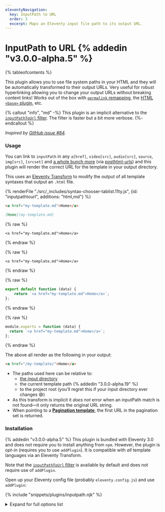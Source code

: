 ```yaml
---
eleventyNavigation:
  key: InputPath to URL
  order: 3
  excerpt: Maps an Eleventy input file path to its output URL.
---
```


# InputPath to URL {% addedin "v3.0.0-alpha.5" %}

{% tableofcontents %}

This plugin allows you to use file system paths in your HTML and they will be automatically transformed to their output URLs. Very useful for robust hyperlinking allowing you to change your output URLs without breaking content links! Works out of the box with [`permalink` remapping](/docs/permalinks/), the [HTML `<base>` plugin](/docs/plugins/html-base/), etc.

{% callout "info", "md" -%}
This plugin is an implicit alternative to the [`inputPathToUrl` filter](/docs/filters/inputpath-to-url/). The filter is faster but a bit more verbose.
{%- endcallout %}

_Inspired by [GitHub issue #84](https://github.com/11ty/eleventy/issues/84)._

### Usage

You can link to `inputPath` in any `a[href]`, `video[src]`, `audio[src]`, `source`, `img[src]`, `[srcset]` and [a whole bunch more](https://github.com/posthtml/posthtml-urls/blob/307c91342a211b3f9fb22bc57264bbb31f235fbb/lib/defaultOptions.js) (via [posthtml-urls](https://github.com/posthtml/posthtml-urls)) and this plugin will render the correct URL for the template in your output directory.

This uses an [Eleventy Transform](/docs/config/#transforms) to modify the output of all template syntaxes that output an `.html` file.

<is-land on:visible import="/js/seven-minute-tabs.js">
<seven-minute-tabs persist sync class="tabs-flush">
  {% renderFile "./src/_includes/syntax-chooser-tablist.11ty.js", {id: "inputpathtourl", additions: "html,md"} %}
  <div id="inputpathtourl-html" role="tabpanel">

```html
<a href="my-template.md">Home</a>
```

  </div>
  <div id="inputpathtourl-md" role="tabpanel">

```md
[Home](my-template.md)
```

  </div>
  <div id="inputpathtourl-liquid" role="tabpanel">

{% raw %}
```liquid
<a href="my-template.md">Home</a>
```
{% endraw %}

  </div>
  <div id="inputpathtourl-njk" role="tabpanel">

{% raw %}

```jinja2
<a href="my-template.md">Home</a>
```

{% endraw %}

  </div>
  <div id="inputpathtourl-js" role="tabpanel">

{% raw %}
```js
export default function (data) {
	return `<a href="my-template.md">Home</a>`;
};
```
{% endraw %}

  </div>
  <div id="inputpathtourl-cjs" role="tabpanel">

{% raw %}
```js
module.exports = function (data) {
  return `<a href="my-template.md">Home</a>`;
};
```
{% endraw %}

  </div>
</seven-minute-tabs>
</is-land>

The above all render as the following in your output:

```html
<a href="/my-template/">Home</a>
```

- The paths used here can be relative to:
  - [the input directory](/docs/config/#input-directory)
  - the current template path {% addedin "3.0.0-alpha.19" %}
  - to the project root (you’ll regret this if your input directory ever changes 😅)
- As this transform is implicit it _does not_ error when an inputPath match is not found—it only returns the original URL string.
- When pointing to a [**Pagination template**](/docs/pagination/), the first URL in the pagination set is returned.

### Installation

{% addedin "v3.0.0-alpha.5" %} This plugin is bundled with Eleventy 3.0 and does not require you to install anything from `npm`. However, the plugin is _opt-in_ (requires you to use `addPlugin`). It is compatible with _all_ template languages via an Eleventy Transform.

Note that the [`inputPathToUrl` filter](/docs/filters/inputpath-to-url/) is available by default and does not require use of `addPlugin`.

Open up your Eleventy config file (probably `eleventy.config.js`) and use `addPlugin`:

{% include "snippets/plugins/inputpath.njk" %}

<details class="details-expand-bg">
<summary>Expand for full options list</summary>

{% include "snippets/plugins/inputpath-options.njk" %}

- Read more about [Transform outputPaths](/docs/transforms/).

</details>

